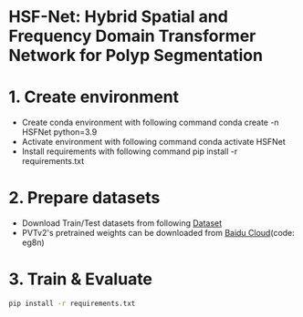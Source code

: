 # HSF-Net: Hybrid Spatial and Frequency Domain Transformer Network for Polyp Segmentation
# 1. Create environment
- Create conda environment with following command conda create -n HSFNet python=3.9
- Activate environment with following command conda activate HSFNet
- Install requirements with following command pip install -r requirements.txt

# 2. Prepare datasets
- Download Train/Test datasets from following [Dataset](https://github.com/DengPingFan/PraNet)
- PVTv2's pretrained weights can be downloaded from [Baidu Cloud](https://pan.baidu.com/s/102okWTGyitsohp81ZaleZw?pwd=eg8n)(code: eg8n)

# 3. Train & Evaluate
```bash
pip install -r requirements.txt
